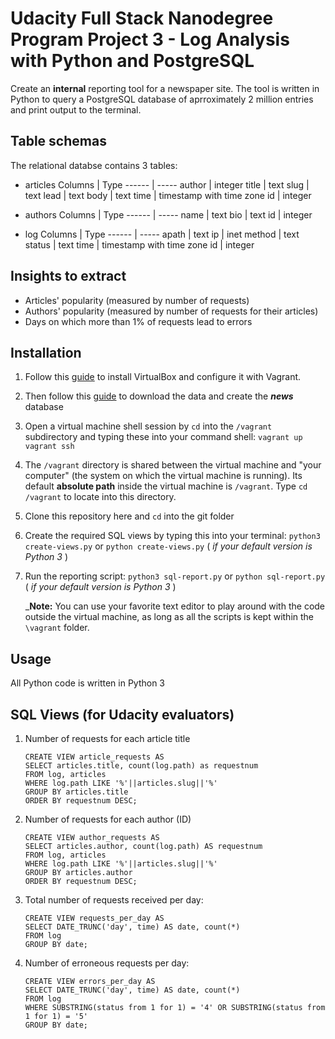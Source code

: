 # Udacity Full Stack Nanodegree Program Project 3 - Log Analysis with Python and PostgreSQL
Create an __internal__ reporting tool for a newspaper site. The tool is written in Python to query a PostgreSQL database of aprroximately 2 million entries and print output to the terminal. 
## Table schemas 
The relational databse contains 3 tables:
- articles
Columns | Type 
------ | ----- 
author | integer
title | text
slug | text
lead | text
body | text
time | timestamp with time zone
id | integer

- authors 
Columns | Type 
------ | ----- 
name | text
bio | text
id | integer

- log
Columns | Type 
------ | ----- 
apath | text
ip | inet
method | text
status | text
time | timestamp with time zone
id | integer
## Insights to extract 
- Articles' popularity (measured by number of requests)
- Authors' popularity (measured by number of requests for their articles)
- Days on which more than 1% of requests lead to errors  

## Installation
1. Follow this [guide](https://goo.gl/Nx5u8L) to install VirtualBox and configure it with Vagrant.
2. Then follow this [guide](https://goo.gl/NPiiyV) to download the data and create the *__news__* database
3. Open a virtual machine shell session by `cd` into the `/vagrant` subdirectory and typing these into your command shell: 
`vagrant up`
`vagrant ssh`
4. The `/vagrant` directory is shared between the virtual machine and "your computer" (the system on which the virtual machine is running). Its default __absolute path__ inside the virtual machine is `/vagrant`. Type `cd /vagrant` to locate into this directory.
5. Clone this repository here and `cd` into the git folder
6. Create the required SQL views by typing this into your terminal: 
`python3 create-views.py`
or 
`python create-views.py` ( _if your default version is Python 3_ )
7. Run the reporting script:
`python3 sql-report.py`
or 
`python sql-report.py` ( _if your default version is Python 3_ )

    _**Note:** You can use your favorite text editor to play around with the code outside the virtual machine, as long as all the scripts is kept within the `\vagrant` folder.  
## Usage 
All Python code is written in Python 3 

## SQL Views (for Udacity evaluators)
1. Number of requests for each article title 
    ```
    CREATE VIEW article_requests AS
	SELECT articles.title, count(log.path) as requestnum
	FROM log, articles
	WHERE log.path LIKE '%'||articles.slug||'%'
	GROUP BY articles.title                 
	ORDER BY requestnum DESC;
    ```
2. Number of requests for each author (ID)
    ```
	CREATE VIEW author_requests AS 
	SELECT articles.author, count(log.path) AS requestnum 
	FROM log, articles
	WHERE log.path LIKE '%'||articles.slug||'%'
	GROUP BY articles.author
	ORDER BY requestnum DESC;
    ```
3. Total number of requests received per day: 
    ```
	CREATE VIEW requests_per_day AS 
	SELECT DATE_TRUNC('day', time) AS date, count(*)
	FROM log 	
	GROUP BY date;
    ```
4. Number of erroneous requests per day:
    ```
	CREATE VIEW errors_per_day AS 
	SELECT DATE_TRUNC('day', time) AS date, count(*)
	FROM log 
	WHERE SUBSTRING(status from 1 for 1) = '4' OR SUBSTRING(status from 1 for 1) = '5'
	GROUP BY date;
    ```

